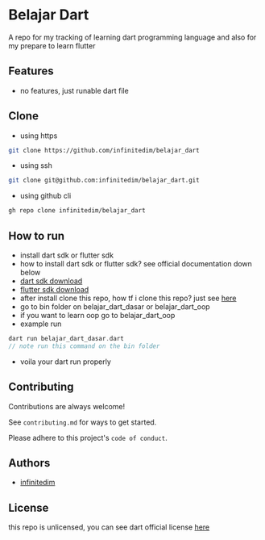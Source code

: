 
# Belajar Dart

A repo for my tracking of learning dart programming language and also for my prepare to learn flutter


## Features

- no features, just runable dart file


## Clone

- using https
```bash
git clone https://github.com/infinitedim/belajar_dart
```

- using ssh 
```bash
git clone git@github.com:infinitedim/belajar_dart.git
```

- using github cli
```bash
gh repo clone infinitedim/belajar_dart
```
## How to run

- install dart sdk or flutter sdk
- how to install dart sdk or flutter sdk? see official documentation down below
- [dart sdk download](https://dart.dev/get-dart)
- [flutter sdk download](https://docs.flutter.dev/get-started/install)
- after install clone this repo, how tf i clone this repo? just see [here](https://github.com/infinitedim/belajar_dart/readme#Clone)
- go to bin folder on belajar_dart_dasar or belajar_dart_oop
- if you want to learn oop go to belajar_dart_oop
- example run
```dart
dart run belajar_dart_dasar.dart
// note run this command on the bin folder
```
- voila your dart run properly
## Contributing

Contributions are always welcome!

See `contributing.md` for ways to get started.

Please adhere to this project's `code of conduct`.


## Authors

- [infinitedim](https://www.github.com/infinitedim)

## License

this repo is unlicensed, you can see dart official license [here](https://www.dart.com/pages/licensing-details)
